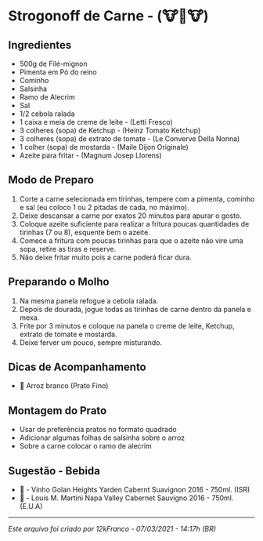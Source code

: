 # Strogonoff de Carne​ ​-​ (:cow::cow2::cow:)

## Ingredientes

- 500g de Filé-mignon
- Pimenta em Pó do reino
- Cominho
- Salsinha
- Ramo de Alecrim
- Sal
- 1/2 cebola ralada
- 1 caixa e meia de creme de leite  - (Letti Fresco)
- 3 colheres (sopa) de Ketchup - (Heinz  Tomato Ketchup)
- 3 colheres (sopa) de extrato de tomate - (Le Converve Della Nonna)
- 1 colher (sopa) de mostarda  - (Maile Dijon Originale)  
- Azeite para fritar - (Magnum Josep Llorens)

## Modo de Preparo

1.   Corte a carne selecionada em tirinhas, tempere com a pimenta, cominho e sal (eu coloco 1 ou 2 pitadas de cada, no máximo).
2.   Deixe descansar a carne por exatos 20 minutos para apurar o gosto.
3.   Coloque azeite suficiente para realizar a fritura poucas quantidades de tirinhas (7 ou 8), esquente bem o azeite.
4.   Comece a fritura com poucas tirinhas para que o azeite não vire uma sopa, retire as tiras e reserve.
5.   Não deixe fritar muito pois a carne poderá ficar dura.

## Preparando  o Molho

1. Na mesma panela refogue a cebola ralada.
2. Depois de dourada, jogue todas as tirinhas de carne dentro da panela e mexa.
3. Frite por 3 minutos e coloque na panela o creme de leite, Ketchup, extrato de tomate e mostarda.
4. Deixe ferver um pouco, sempre misturando.

## Dicas de Acompanhamento

- :rice: Arroz branco (Prato Fino)

## Montagem do Prato

- Usar de preferência pratos no formato quadrado
- Adicionar algumas folhas de salsinha sobre o arroz
- Sobre a carne colocar o ramo de alecrim

## Sugestão - Bebida

- :wine_glass: - Vinho Golan Heights Yarden Cabernt Suavignon 2016  - 750ml. (ISR)
- :wine_glass: - Louis M. Martini Napa Valley Cabernet Sauvigno 2016 - 750ml.  (E.U.A)

------------------------------------------------------------------------------------------------------------------------------------------------------------------------------------

*Este arquivo foi criado por 12kFranco - 07/03/2021 - 14:17h (BR)*